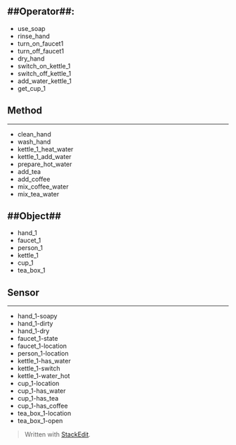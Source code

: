 

##Operator##:
---------

 - use_soap
 - rinse_hand
 - turn_on_faucet1
 - turn_off_faucet1
 - dry_hand
 - switch_on_kettle_1
 - switch_off_kettle_1
 - add_water_kettle_1
 - get_cup_1
	 

## Method ##
------
 - clean_hand
 - wash_hand
 - kettle_1_heat_water
 - kettle_1_add_water
 - prepare_hot_water
 - add_tea
 - add_coffee
 - mix_coffee_water
 - mix_tea_water

##Object##
------

 - hand_1
 - faucet_1
 - person_1
 - kettle_1
 - cup_1
 - tea_box_1

## Sensor ##
------
 - hand_1-soapy
 - hand_1-dirty
 - hand_1-dry
 - faucet_1-state
 - faucet_1-location
 - person_1-location
 - kettle_1-has_water
 - kettle_1-switch
 - kettle_1-water_hot
 - cup_1-location
 - cup_1-has_water
 - cup_1-has_tea
 - cup_1-has_coffee
 - tea_box_1-location
 - tea_box_1-open

> Written with [StackEdit](https://stackedit.io/).
